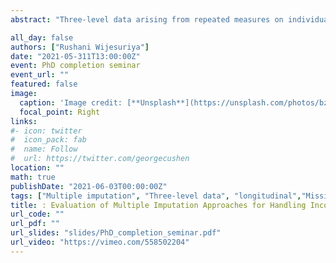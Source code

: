 ```yaml
---
abstract: "Three-level data arising from repeated measures on individuals clustered within higher-level units are common in public health studies.  Missing data are prominent in such studies and are often handled via multiple imputation (MI). Validity of results from MI depends on the appropriate tailoring of the imputation model to the substantive analysis. It is unclear how best to achieve this in the context of three-level data. In this PhD, I evaluated extensions of the widely available single- and two-level MI approaches and specialized three-level approaches in various contexts using both simulation and case studies to provide guidance for the practical researcher." 

all_day: false
authors: ["Rushani Wijesuriya"]
date: "2021-05-311T13:00:00Z"
event: PhD completion seminar
event_url: ""
featured: false
image:
  caption: 'Image credit: [**Unsplash**](https://unsplash.com/photos/bzdhc5b3Bxs)'
  focal_point: Right
links:
#- icon: twitter
#  icon_pack: fab
#  name: Follow
#  url: https://twitter.com/georgecushen
location: ""
math: true
publishDate: "2021-06-03T00:00:00Z"
tags: ["Multiple imputation", "Three-level data", "longitudinal","Missing data","PhD","Completion seminar"]
title: : Evaluation of Multiple Imputation Approaches for Handling Incomplete Three-level Data
url_code: ""
url_pdf: ""
url_slides: "slides/PhD_completion_seminar.pdf"
url_video: "https://vimeo.com/558502204"
---
```


